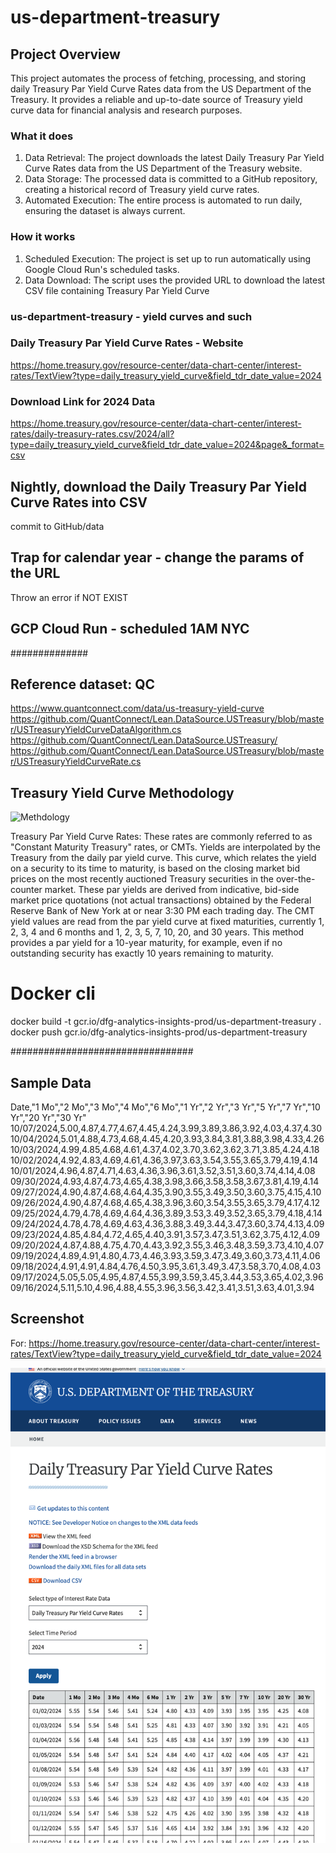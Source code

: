# us-department-treasury

## Project Overview

This project automates the process of fetching, processing, and storing daily Treasury Par Yield Curve Rates data from
the US Department of the Treasury. It provides a reliable and up-to-date source of Treasury yield curve data for
financial analysis and research purposes.

### What it does

1. Data Retrieval: The project downloads the latest Daily Treasury Par Yield Curve Rates data from the US Department of
   the Treasury website.
2. Data Storage: The processed data is committed to a GitHub repository, creating a historical record of Treasury yield
   curve rates.
3. Automated Execution: The entire process is automated to run daily, ensuring the dataset is always current.

### How it works

1. Scheduled Execution: The project is set up to run automatically using Google Cloud Run's scheduled tasks.
2. Data Download: The script uses the provided URL to download the latest CSV file containing Treasury Par Yield Curve

### us-department-treasury - yield curves and such

### Daily Treasury Par Yield Curve Rates - Website

https://home.treasury.gov/resource-center/data-chart-center/interest-rates/TextView?type=daily_treasury_yield_curve&field_tdr_date_value=2024

### Download Link for 2024 Data

https://home.treasury.gov/resource-center/data-chart-center/interest-rates/daily-treasury-rates.csv/2024/all?type=daily_treasury_yield_curve&field_tdr_date_value=2024&page&_format=csv

## Nightly, download the Daily Treasury Par Yield Curve Rates into CSV

commit to GitHub/data

## Trap for calendar year - change the params of the URL

Throw an error if NOT EXIST

## GCP Cloud Run - scheduled 1AM NYC

##############

## Reference dataset: QC

https://www.quantconnect.com/data/us-treasury-yield-curve
https://github.com/QuantConnect/Lean.DataSource.USTreasury/blob/master/USTreasuryYieldCurveDataAlgorithm.cs
https://github.com/QuantConnect/Lean.DataSource.USTreasury/
https://github.com/QuantConnect/Lean.DataSource.USTreasury/blob/master/USTreasuryYieldCurveRate.cs

## Treasury Yield Curve Methodology

![Methdology](https://home.treasury.gov/policy-issues/financing-the-government/interest-rate-statistics/treasury-yield-curve-methodology)

Treasury Par Yield Curve Rates: These rates are commonly referred to as "Constant Maturity Treasury" rates, or CMTs.
Yields are interpolated by the Treasury from the daily par yield curve. This curve, which relates the yield on a
security to its time to maturity, is based on the closing market bid prices on the most recently auctioned Treasury
securities in the over-the-counter market. These par yields are derived from indicative, bid-side market price
quotations (not actual transactions) obtained by the Federal Reserve Bank of New York at or near 3:30 PM each trading
day. The CMT yield values are read from the par yield curve at fixed maturities, currently 1, 2, 3, 4 and 6 months and
1, 2, 3, 5, 7, 10, 20, and 30 years. This method provides a par yield for a 10-year maturity, for example, even if no
outstanding security has exactly 10 years remaining to maturity.

# Docker cli

docker build -t gcr.io/dfg-analytics-insights-prod/us-department-treasury .
docker push gcr.io/dfg-analytics-insights-prod/us-department-treasury

#################################

## Sample Data

Date,"1 Mo","2 Mo","3 Mo","4 Mo","6 Mo","1 Yr","2 Yr","3 Yr","5 Yr","7 Yr","10 Yr","20 Yr","30 Yr"
10/07/2024,5.00,4.87,4.77,4.67,4.45,4.24,3.99,3.89,3.86,3.92,4.03,4.37,4.30
10/04/2024,5.01,4.88,4.73,4.68,4.45,4.20,3.93,3.84,3.81,3.88,3.98,4.33,4.26
10/03/2024,4.99,4.85,4.68,4.61,4.37,4.02,3.70,3.62,3.62,3.71,3.85,4.24,4.18
10/02/2024,4.92,4.83,4.69,4.61,4.36,3.97,3.63,3.54,3.55,3.65,3.79,4.19,4.14
10/01/2024,4.96,4.87,4.71,4.63,4.36,3.96,3.61,3.52,3.51,3.60,3.74,4.14,4.08
09/30/2024,4.93,4.87,4.73,4.65,4.38,3.98,3.66,3.58,3.58,3.67,3.81,4.19,4.14
09/27/2024,4.90,4.87,4.68,4.64,4.35,3.90,3.55,3.49,3.50,3.60,3.75,4.15,4.10
09/26/2024,4.90,4.87,4.68,4.65,4.38,3.96,3.60,3.54,3.55,3.65,3.79,4.17,4.12
09/25/2024,4.79,4.78,4.69,4.64,4.36,3.89,3.53,3.49,3.52,3.65,3.79,4.18,4.14
09/24/2024,4.78,4.78,4.69,4.63,4.36,3.88,3.49,3.44,3.47,3.60,3.74,4.13,4.09
09/23/2024,4.85,4.84,4.72,4.65,4.40,3.91,3.57,3.47,3.51,3.62,3.75,4.12,4.09
09/20/2024,4.87,4.88,4.75,4.70,4.43,3.92,3.55,3.46,3.48,3.59,3.73,4.10,4.07
09/19/2024,4.89,4.91,4.80,4.73,4.46,3.93,3.59,3.47,3.49,3.60,3.73,4.11,4.06
09/18/2024,4.91,4.91,4.84,4.76,4.50,3.95,3.61,3.49,3.47,3.58,3.70,4.08,4.03
09/17/2024,5.05,5.05,4.95,4.87,4.55,3.99,3.59,3.45,3.44,3.53,3.65,4.02,3.96
09/16/2024,5.11,5.10,4.96,4.88,4.55,3.96,3.56,3.42,3.41,3.51,3.63,4.01,3.94

## Screenshot

For: https://home.treasury.gov/resource-center/data-chart-center/interest-rates/TextView?type=daily_treasury_yield_curve&field_tdr_date_value=2024

![US Treasury-Daily Treasury Par Yield Curve Rates](https://github.com/deerfieldgreen/us-department-treasury/blob/main/images/Screenshot%202024-10-08%20at%2014.41.25.png)